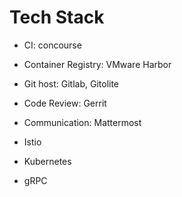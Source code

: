 # Tech Stack

- CI: concourse
- Container Registry: VMware Harbor
- Git host: Gitlab, Gitolite
- Code Review: Gerrit
- Communication: Mattermost

- Istio
- Kubernetes
- gRPC
